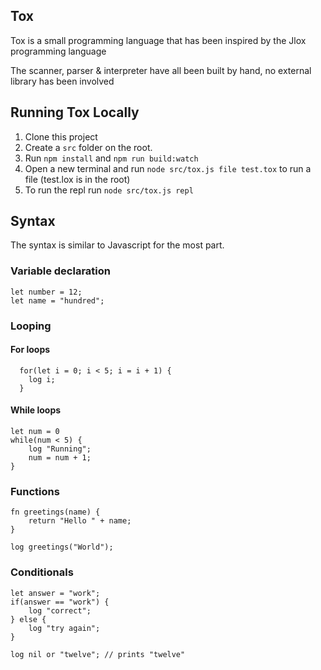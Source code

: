 ## Tox

Tox is a small programming language that has been inspired by the Jlox programming language

The scanner, parser & interpreter have all been built by hand, no external library has been involved

## Running Tox Locally

1. Clone this project
2. Create a `src` folder on the root.
3. Run `npm install` and `npm run build:watch`
4. Open a new terminal and run `node src/tox.js file test.tox` to run a file (test.lox is in the root)
5. To run the repl run `node src/tox.js repl`

## Syntax

The syntax is similar to Javascript for the most part.

### Variable declaration

```
let number = 12;
let name = "hundred";
```

### Looping

#### For loops

```
  for(let i = 0; i < 5; i = i + 1) {
    log i;
  }
```

#### While loops

```
let num = 0
while(num < 5) {
    log "Running";
    num = num + 1;
}
```

### Functions

```
fn greetings(name) {
    return "Hello " + name;
}

log greetings("World");
```

### Conditionals

```
let answer = "work";
if(answer == "work") {
    log "correct";
} else {
    log "try again";
}
```

```
log nil or "twelve"; // prints "twelve"
```
